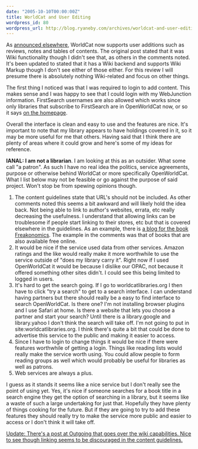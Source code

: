 ```yaml
---
date: "2005-10-10T00:00:00Z"
title: WorldCat and User Editing
wordpress_id: 80
wordpress_url: http://blog.ryaneby.com/archives/worldcat-and-user-editing/
---
```

As <a href="http://orweblog.oclc.org/archives/000825.html">announced elsewhere</a>, WorldCat now supports user additions such as reviews, notes and tables of contents. The original post stated that it was Wiki functionality though I didn't see that, as others in the comments noted. It's been updated to stated that it has a Wiki backend and supports Wiki Markup though I don't see either of those either. For this review I will presume there is absolutely nothing Wiki-related and focus on other things.

The first thing I noticed was that I was required to login to add content. This makes sense and I was happy to see that I could login with my WebJunction information. FirstSearch usernames are also allowed which works since only libraries that subscribe to FirstSearch are in OpenWorldCat now, or so it says <a href="http://www.oclc.org/worldcat/open/default.htm">on the homepage</a>.

Overall the interface is clean and easy to use and the features are nice. It's important to note that my library appears to have holdings covered in it, so it may be more useful for me that others. Having said that I think there are plenty of areas where it could grow and here's some of my ideas for reference.

<b>IANAL: I am not a librarian</b>. I am looking at this as an outsider. What some call "a patron". As such I have no real idea the politics, service agreements, purpose or otherwise behind WorldCat or more specifically OpenWorldCat. What I list below may not be feasible or go against the purpose of said project. Won't stop be from spewing opinions though.

<ol>
<li>The content guidelines state that URL's should not be included. As other comments noted this seems a bit awkward and will likely hold the idea back. Not being able to link to author's websites, errata, etc really decreasing the usefulness. I understand that allowing links can be troublesome if people start linking to their stores, etc but that is covered elsewhere in the guidelines. As an example, there is <a href="http://www.freakonomics.com/blog/">a blog for the book Freakonomics</a>. The example in the comments was that of books that are also available free online.</li>
<li>It would be nice if the service used data from other services. Amazon ratings and the like would really make it more worthwhile to use the service outside of "does my library carry it". Right now if I used OpenWorldCat it would be because I dislike our OPAC, not because it offered something other sites didn't. I could see this being limited to logged in users.</li>
<li>It's hard to get the search going. If I go to worldcatlibraries.org I then have to click "try a search" to get to a search interface. I can understand having partners but there should really be a easy to find interface to search OpenWorldCat. Is there one? I'm not installing browser plugins and I use Safari at home. Is there a website that lets you choose a partner and start your search? Until there is a library.google and library.yahoo I don't think the search will take off. I'm not going to put in site:worldcatlibraries.org. I think there's quite a bit that could be done to advertise this service to the public and making it easier to access.</li>
<li>Since I have to login to change things it would be nice if there were features worthwhile of getting a login. Things like reading lists would really make the service worth using. You could allow people to form reading groups as well which would probably be useful for libraries as well as patrons.</li>
<li>Web services are always a plus.</li>
</ol>

I guess as it stands it seems like a nice service but I don't really see the point of using yet. Yes, it's nice if someone searches for a book title in a search engine they get the option of searching in a library, but it seems like a waste of such a large undertaking for just that. Hopefully they have plenty of things cooking for the future. But if they are going to try to add these features they should really try to make the service more public and easier to access or I don't think it will take off.

<ins>Update: There's <a href="http://outgoing.typepad.com/outgoing/2005/10/live_wiki.html">a post at Outgoing</a> that goes over the wiki capabilities. Nice to see though linking seems to be discouraged in the <a href="http://www.oclc.org/worldcat/help/guidelines/">content guidelines</a>.</ins>
